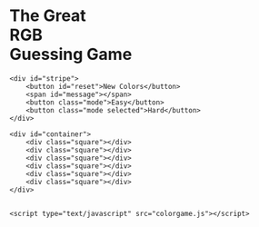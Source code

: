 <!DOCTYPE html>
<html lang="en">
<head>
	<link rel="stylesheet" type="text/css" href="colorgame.css">
</head>
<body>
	<h1>The Great 
		<br>
		<span id="colorDisplay">RGB</span>
		<br>
		 Guessing Game</h1>

	<div id="stripe">
		<button id="reset">New Colors</button>
		<span id="message"></span>
		<button class="mode">Easy</button>
		<button class="mode selected">Hard</button>
	</div>

	<div id="container">
		<div class="square"></div>
		<div class="square"></div>
		<div class="square"></div>
		<div class="square"></div>
		<div class="square"></div>
		<div class="square"></div>
	</div>
	

	<script type="text/javascript" src="colorgame.js"></script>
</body>
</html>
